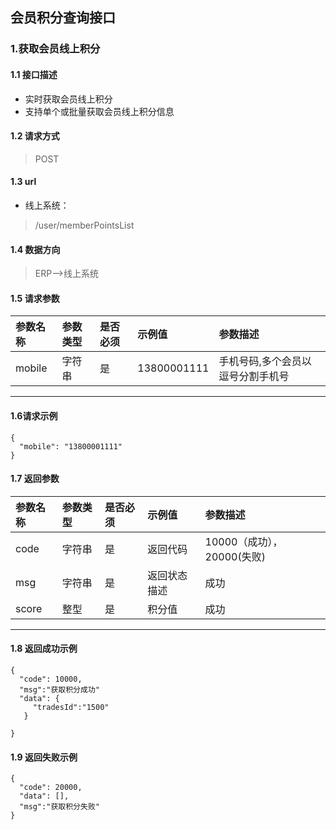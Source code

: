 ## 会员积分查询接口
### 1.获取会员线上积分
#### 1.1 接口描述
* 实时获取会员线上积分
* 支持单个或批量获取会员线上积分信息
#### 1.2 请求方式
> POST
#### 1.3 url
* 线上系统：
> /user/memberPointsList
#### 1.4 数据方向
> ERP-->线上系统
#### 1.5 请求参数
| 参数名称 | 参数类型 | 是否必须 | 示例值 | 参数描述  |
| :---         |     :---      |     :--- | :--- | :--- |
| mobile   | 字符串     | 是    | 13800001111    | 手机号码,多个会员以逗号分割手机号 |
--------------------- 
#### 1.6请求示例
```
{
  "mobile": "13800001111"
}
```
#### 1.7 返回参数
| 参数名称 | 参数类型 | 是否必须 | 示例值 | 参数描述  |
| :---         |     :---      |     :--- | :--- | :--- |
| code   | 字符串     | 是    | 返回代码    | 10000（成功），20000(失败) |
| msg   | 字符串     | 是    | 返回状态描述    | 成功 |
| score   | 整型     | 是    | 积分值    | 成功 |
--------------------- 
#### 1.8 返回成功示例
```
{
  "code": 10000,
  "msg":"获取积分成功"
  "data": {
     "tradesId":"1500"
   }

}
```
#### 1.9 返回失败示例
```
{
  "code": 20000,
  "data": [],
  "msg":"获取积分失败"
}
```
